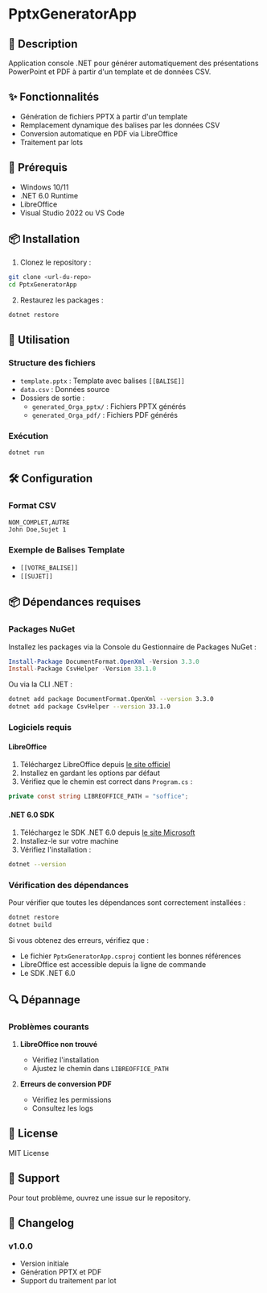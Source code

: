# PptxGeneratorApp

## 📝 Description

Application console .NET pour générer automatiquement des présentations PowerPoint et PDF à partir d'un template et de données CSV.

## ✨ Fonctionnalités

- Génération de fichiers PPTX à partir d'un template
- Remplacement dynamique des balises par les données CSV
- Conversion automatique en PDF via LibreOffice
- Traitement par lots

## 🔧 Prérequis

- Windows 10/11
- .NET 6.0 Runtime
- LibreOffice
- Visual Studio 2022 ou VS Code

## 📦 Installation

1. Clonez le repository :

```bash
git clone <url-du-repo>
cd PptxGeneratorApp
```

2. Restaurez les packages :

```bash
dotnet restore
```

## 🚀 Utilisation

### Structure des fichiers

- `template.pptx` : Template avec balises `[[BALISE]]`
- `data.csv` : Données source
- Dossiers de sortie :
  - `generated_Orga_pptx/` : Fichiers PPTX générés
  - `generated_Orga_pdf/` : Fichiers PDF générés

### Exécution

```bash
dotnet run
```

## 🛠️ Configuration

### Format CSV

```csv
NOM_COMPLET,AUTRE
John Doe,Sujet 1
```

### Exemple de Balises Template

- `[[VOTRE_BALISE]]`
- `[[SUJET]]`

## 📦 Dépendances requises

### Packages NuGet

Installez les packages via la Console du Gestionnaire de Packages NuGet :

```powershell
Install-Package DocumentFormat.OpenXml -Version 3.3.0
Install-Package CsvHelper -Version 33.1.0
```

Ou via la CLI .NET :

```bash
dotnet add package DocumentFormat.OpenXml --version 3.3.0
dotnet add package CsvHelper --version 33.1.0
```

### Logiciels requis

#### LibreOffice

1. Téléchargez LibreOffice depuis [le site officiel](https://www.libreoffice.org/download/download-libreoffice/)
2. Installez en gardant les options par défaut
3. Vérifiez que le chemin est correct dans `Program.cs` :

```csharp
private const string LIBREOFFICE_PATH = "soffice";
```

#### .NET 6.0 SDK

1. Téléchargez le SDK .NET 6.0 depuis [le site Microsoft](https://dotnet.microsoft.com/download/dotnet/6.0)
2. Installez-le sur votre machine
3. Vérifiez l'installation :

```bash
dotnet --version
```

### Vérification des dépendances

Pour vérifier que toutes les dépendances sont correctement installées :

```bash
dotnet restore
dotnet build
```

Si vous obtenez des erreurs, vérifiez que :

- Le fichier `PptxGeneratorApp.csproj` contient les bonnes références
- LibreOffice est accessible depuis la ligne de commande
- Le SDK .NET 6.0

## 🔍 Dépannage

### Problèmes courants

1. **LibreOffice non trouvé**

   - Vérifiez l'installation
   - Ajustez le chemin dans `LIBREOFFICE_PATH`
2. **Erreurs de conversion PDF**

   - Vérifiez les permissions
   - Consultez les logs

## 📄 License

MIT License

## 🤝 Support

Pour tout problème, ouvrez une issue sur le repository.

## 📝 Changelog

### v1.0.0

- Version initiale
- Génération PPTX et PDF
- Support du traitement par lot
